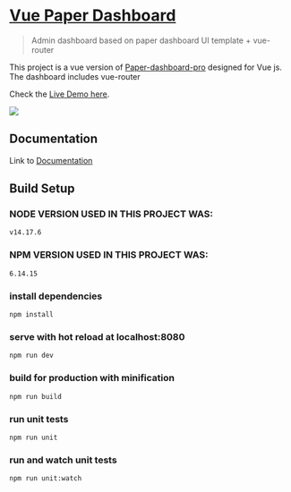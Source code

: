 # [Vue Paper Dashboard](https://www.creative-tim.com/product/vue-paper-dashboard-pro)

> Admin dashboard based on paper dashboard UI template + vue-router

This project is a vue version of [Paper-dashboard-pro](https://www.creative-tim.com/product/paper-dashboard-pro)
designed for Vue js. The dashboard includes vue-router

Check the [Live Demo here](https://cristijora.github.io/paper-dashboard-pro/#/admin/overview).

![](http://i.imgur.com/3iC1hOs.gif)

## Documentation
Link to [Documentation](https://cristijora.github.io/paper-dashboard-pro/documentation.html?selectedKind=Buttons&selectedStory=Default&full=0&down=1&left=1&panelRight=0&downPanel=tuchk4%2Freadme%2Fpanel)

## Build Setup
### NODE VERSION USED IN THIS PROJECT WAS:
`v14.17.6`
### NPM VERSION USED IN THIS PROJECT WAS:
`6.14.15`
### install dependencies
`npm install`
### serve with hot reload at localhost:8080
`npm run dev`
### build for production with minification
`npm run build`
### run unit tests
`npm run unit`
### run and watch unit tests
`npm run unit:watch`


[CHANGELOG]: ./CHANGELOG.md
